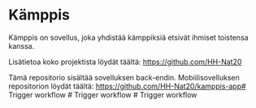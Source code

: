 # Kämppis

Kämppis on sovellus, joka yhdistää kämppiksiä etsivät ihmiset toistensa kanssa.

Lisätietoa koko projektista löydät täältä: https://github.com/HH-Nat20

Tämä repositorio sisältää sovelluksen back-endin. Mobiilisovelluksen repositorion löydät täältä: https://github.com/HH-Nat20/kamppis-app#   T r i g g e r   w o r k f l o w  
 #   T r i g g e r   w o r k f l o w  
 #   T r i g g e r   w o r k f l o w  
 